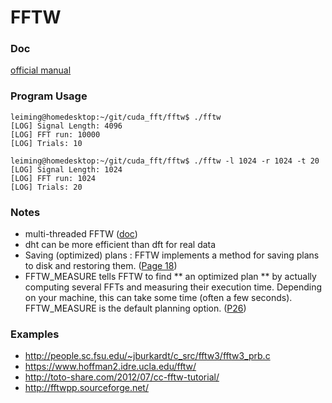 # FFTW

### Doc
[official manual](http://www.fftw.org/fftw3.pdf)

### Program Usage
```
leiming@homedesktop:~/git/cuda_fft/fftw$ ./fftw 
[LOG] Signal Length: 4096
[LOG] FFT run: 10000
[LOG] Trials: 10

leiming@homedesktop:~/git/cuda_fft/fftw$ ./fftw -l 1024 -r 1024 -t 20
[LOG] Signal Length: 1024
[LOG] FFT run: 1024
[LOG] Trials: 20
```

### Notes
* multi-threaded FFTW ([doc](http://www.fftw.org/fftw3_doc/Usage-of-Multi_002dthreaded-FFTW.html))
* dht can be more efficient than dft for real data
* Saving (optimized) plans : FFTW implements a method for saving plans to disk and restoring them. 
([Page 18](http://www.fftw.org/fftw3.pdf))
* FFTW_MEASURE tells FFTW to find ** an optimized plan ** by actually computing several FFTs and measuring their execution time. Depending on your machine, this can take some time (often a few seconds). FFTW_MEASURE is the default planning option. ([P26](http://www.fftw.org/fftw3.pdf))

### Examples
* http://people.sc.fsu.edu/~jburkardt/c_src/fftw3/fftw3_prb.c
* https://www.hoffman2.idre.ucla.edu/fftw/
* http://toto-share.com/2012/07/cc-fftw-tutorial/
* http://fftwpp.sourceforge.net/
